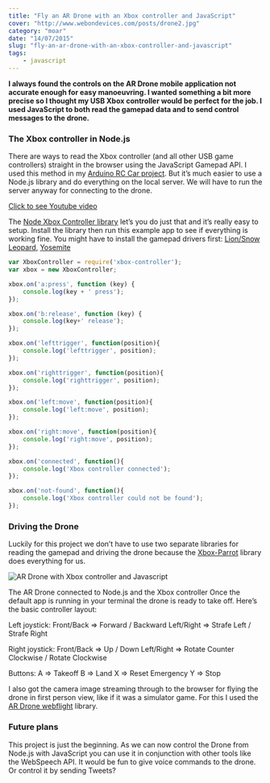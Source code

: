 ```yaml
---
title: "Fly an AR Drone with an Xbox controller and JavaScript"
cover: "http://www.webondevices.com/posts/drone2.jpg"
category: "moar"
date: "14/07/2015"
slug: "fly-an-ar-drone-with-an-xbox-controller-and-javascript"
tags:
    - javascript
---
```


**I always found the controls on the AR Drone mobile application not accurate enough for easy manoeuvring. I wanted something a bit more precise so I thought my USB Xbox controller would be perfect for the job. I used JavaScript to both read the gamepad data and to send control messages to the drone.**

### The Xbox controller in Node.js

There are ways to read the Xbox controller (and all other USB game controllers) straight in the browser using the JavaScript Gamepad API. I used this method in my [Arduino RC Car project](/arduino-nodejs-rc-car-driven-with-html5-gamepad-api/). But it’s much easier to use a Node.js library and do everything on the local server. We will have to run the server anyway for connecting to the drone.

<a class="youtube-video" href="https://www.youtube.com/embed/JXVaFTHzxlM" target="_blank">Click to see Youtube video</a>

The [Node Xbox Controller library](https://github.com/andrew/node-xbox-controller) let’s you do just that and it’s really easy to setup. Install the library then run this example app to see if everything is working fine. You might have to install the gamepad drivers first: [Lion/Snow Leopard](http://tattiebogle.net/index.php/ProjectRoot/Xbox360Controller/OsxDriver), [Yosemite](https://github.com/d235j/360Controller/releases)

``` javascript
var XboxController = require('xbox-controller');
var xbox = new XboxController;

xbox.on('a:press', function (key) {
    console.log(key + ' press');
});

xbox.on('b:release', function (key) {
    console.log(key+' release');
});

xbox.on('lefttrigger', function(position){
    console.log('lefttrigger', position);
});

xbox.on('righttrigger', function(position){
    console.log('righttrigger', position);
});

xbox.on('left:move', function(position){
    console.log('left:move', position);
});

xbox.on('right:move', function(position){
    console.log('right:move', position);
});

xbox.on('connected', function(){
    console.log('Xbox controller connected');
});

xbox.on('not-found', function(){
    console.log('Xbox controller could not be found');
});
```

### Driving the Drone

Luckily for this project we don’t have to use two separate libraries for reading the gamepad and driving the drone because the [Xbox-Parrot](https://github.com/glasseyes42/xbox-parrot) library does everything for us.

![AR Drone with Xbox controller and Javascript](http://www.webondevices.com/posts/george.jpg)

The AR Drone connected to Node.js and the Xbox controller
Once the default app is running in your terminal the drone is ready to take off. Here’s the basic controller layout:

Left joystick:
Front/Back => Forward / Backward
Left/Right => Strafe Left / Strafe Right

Right joystick:
Front/Back => Up / Down
Left/Right => Rotate Counter Clockwise / Rotate Clockwise

Buttons:
A => Takeoff
B => Land
X => Reset Emergency
Y => Stop

I also got the camera image streaming through to the browser for flying the drone in first person view, like if it was a simulator game. For this I used the [AR Drone webflight](https://github.com/eschnou/ardrone-webflight) library.

### Future plans

This project is just the beginning. As we can now control the Drone from Node.js with JavaScript you can use it in conjunction with other tools like the WebSpeech API. It would be fun to give voice commands to the drone. Or control it by sending Tweets?
